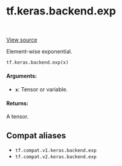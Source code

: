 <div itemscope itemtype="http://developers.google.com/ReferenceObject">
<meta itemprop="name" content="tf.keras.backend.exp" />
<meta itemprop="path" content="Stable" />
</div>

# tf.keras.backend.exp

<!-- Insert buttons and diff -->

<table class="tfo-notebook-buttons tfo-api" align="left">
</table>

<a target="_blank" href="/code/stable/tensorflow/python/keras/backend.py">View source</a>



Element-wise exponential.

``` python
tf.keras.backend.exp(x)
```



<!-- Placeholder for "Used in" -->


#### Arguments:


* <b>`x`</b>: Tensor or variable.


#### Returns:

A tensor.


## Compat aliases

* `tf.compat.v1.keras.backend.exp`
* `tf.compat.v2.keras.backend.exp`

